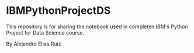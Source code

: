 # IBMPythonProjectDS
This repository is for sharing the notebook used in completen IBM's Python Project for Data Science course.

By Alejandro Elias Ruiz
